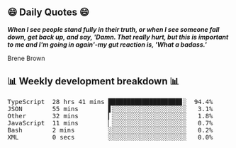 ## 😄 Daily Quotes 😄

_**When I see people stand fully in their truth, or when I see someone fall down, get back up, and say, 'Damn. That really hurt, but this is important to me and I'm going in again'-my gut reaction is, 'What a badass.'**_

Brene Brown



## 📊 Weekly development breakdown 📊

<pre>TypeScript  28 hrs 41 mins ███████████████████▊░  94.4%
JSON        55 mins        ▋░░░░░░░░░░░░░░░░░░░░   3.1%
Other       32 mins        ▎░░░░░░░░░░░░░░░░░░░░   1.8%
JavaScript  11 mins        ▏░░░░░░░░░░░░░░░░░░░░   0.7%
Bash        2 mins         ░░░░░░░░░░░░░░░░░░░░░   0.2%
XML         0 secs         ░░░░░░░░░░░░░░░░░░░░░   0.0%</pre>